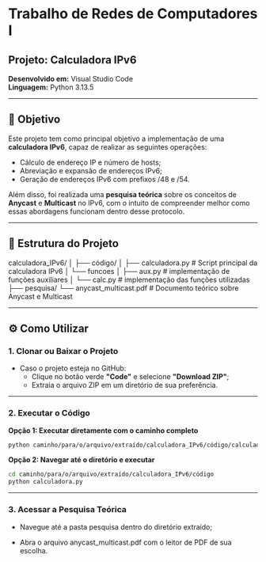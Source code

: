 # Trabalho de Redes de Computadores I

## Projeto: Calculadora IPv6  
**Desenvolvido em:** Visual Studio Code  
**Linguagem:** Python 3.13.5

---

## 🎯 Objetivo

Este projeto tem como principal objetivo a implementação de uma **calculadora IPv6**, capaz de realizar as seguintes operações:

- Cálculo de endereço IP e número de hosts;
- Abreviação e expansão de endereços IPv6;
- Geração de endereços IPv6 com prefixos /48 e /54.

Além disso, foi realizada uma **pesquisa teórica** sobre os conceitos de **Anycast** e **Multicast** no IPv6, com o intuito de compreender melhor como essas abordagens funcionam dentro desse protocolo.

---

## 📁 Estrutura do Projeto

calculadora_IPv6/
│
├── código/
│   ├── calculadora.py # Script principal da calculadora IPv6
│   └── funcoes
│       ├── aux.py # implementação de funções auxiliares
│       └── calc.py # implementação das funções utilizadas
├── pesquisa/
    └── anycast_multicast.pdf # Documento teórico sobre Anycast e Multicast

---

## ⚙️ Como Utilizar

### 1. Clonar ou Baixar o Projeto

- Caso o projeto esteja no GitHub:
    - Clique no botão verde **"Code"** e selecione **"Download ZIP"**;
    - Extraia o arquivo ZIP em um diretório de sua preferência.

---

### 2. Executar o Código

**Opção 1: Executar diretamente com o caminho completo**
```bash
python caminho/para/o/arquivo/extraído/calculadora_IPv6/código/calculadora.py
```
**Opção 2: Navegar até o diretório e executar**
```bash
cd caminho/para/o/arquivo/extraído/calculadora_IPv6/código
python calculadora.py
```

---

### 3. Acessar a Pesquisa Teórica

- Navegue até a pasta pesquisa dentro do diretório extraído;

- Abra o arquivo anycast_multicast.pdf com o leitor de PDF de sua escolha.
